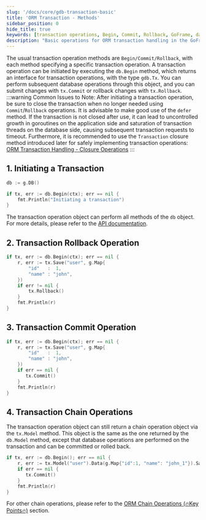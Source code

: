 ```yaml
---
slug: '/docs/core/gdb-transaction-basic'
title: 'ORM Transaction - Methods'
sidebar_position: 0
hide_title: true
keywords: [transaction operations, Begin, Commit, Rollback, GoFrame, database operations, Transaction, closure method, gdb.Tx, chain operations]
description: "Basic operations for ORM transaction handling in the GoFrame framework, including how to use the Begin, Commit, and Rollback methods to start, commit, and rollback transactions. It is particularly important to close transactions promptly after use to avoid resource leaks, and it is recommended to use the Transaction closure method for safe transaction operations."
---
```


The usual transaction operation methods are `Begin/Commit/Rollback`, with each method specifying a specific transaction operation. A transaction operation can be initiated by executing the `db.Begin` method, which returns an interface for transaction operations, with the type `gdb.Tx`. You can perform subsequent database operations through this object, and you can submit changes with `tx.Commit` or rollback changes with `tx.Rollback`.
:::warning
Common Issues to Note: After initiating a transaction operation, be sure to close the transaction when no longer needed using `Commit`/`Rollback` operations. It is advisable to make good use of the `defer` method. If the transaction is not closed after use, it can lead to uncontrolled growth in goroutines on the application side and saturation of transaction threads on the database side, causing subsequent transaction requests to timeout. Furthermore, it is recommended to use the `Transaction` closure method introduced later for safely implementing transaction operations: [ORM Transaction Handling - Closure Operations](ORM事务处理-闭包操作.md)
:::
## 1. Initiating a Transaction

```go
db := g.DB()

if tx, err := db.Begin(ctx); err == nil {
    fmt.Println("Initiating a transaction")
}
```

The transaction operation object can perform all methods of the `db` object. For more details, please refer to the [API documentation](https://pkg.go.dev/github.com/gogf/gf/v2/database/gdb).

## 2. Transaction Rollback Operation

```go
if tx, err := db.Begin(ctx); err == nil {
    r, err := tx.Save("user", g.Map{
        "id"   :  1,
        "name" : "john",
    })
    if err != nil {
        tx.Rollback()
    }
    fmt.Println(r)
}
```

## 3. Transaction Commit Operation

```go
if tx, err := db.Begin(ctx); err == nil {
    r, err := tx.Save("user", g.Map{
        "id"   :  1,
        "name" : "john",
    })
    if err == nil {
       tx.Commit()
    }
    fmt.Println(r)
}
```

## 4. Transaction Chain Operations

The transaction operation object can still return a chain operation object via the `tx.Model` method. This object is the same as the one returned by the `db.Model` method, except that database operations are performed on the transaction and can be committed or rolled back.

```go
if tx, err := db.Begin(); err == nil {
    r, err := tx.Model("user").Data(g.Map{"id":1, "name": "john_1"}).Save()
    if err == nil {
       tx.Commit()
    }
    fmt.Println(r)
}
```

For other chain operations, please refer to the [ORM Chain Operations (🔥Key Points🔥)](../ORM链式操作/ORM链式操作.md) section.